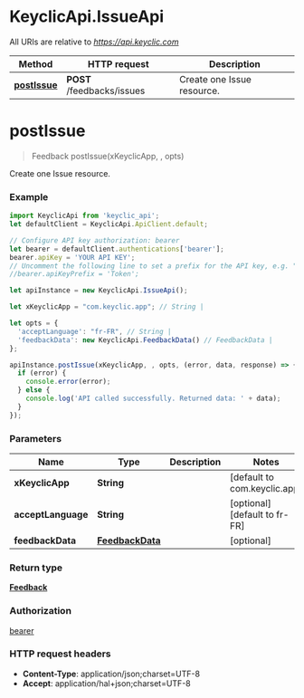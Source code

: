 # KeyclicApi.IssueApi

All URIs are relative to *https://api.keyclic.com*

Method | HTTP request | Description
------------- | ------------- | -------------
[**postIssue**](IssueApi.md#postIssue) | **POST** /feedbacks/issues | Create one Issue resource.


<a name="postIssue"></a>
# **postIssue**
> Feedback postIssue(xKeyclicApp, , opts)

Create one Issue resource.

### Example
```javascript
import KeyclicApi from 'keyclic_api';
let defaultClient = KeyclicApi.ApiClient.default;

// Configure API key authorization: bearer
let bearer = defaultClient.authentications['bearer'];
bearer.apiKey = 'YOUR API KEY';
// Uncomment the following line to set a prefix for the API key, e.g. "Token" (defaults to null)
//bearer.apiKeyPrefix = 'Token';

let apiInstance = new KeyclicApi.IssueApi();

let xKeyclicApp = "com.keyclic.app"; // String | 

let opts = { 
  'acceptLanguage': "fr-FR", // String | 
  'feedbackData': new KeyclicApi.FeedbackData() // FeedbackData | 
};

apiInstance.postIssue(xKeyclicApp, , opts, (error, data, response) => {
  if (error) {
    console.error(error);
  } else {
    console.log('API called successfully. Returned data: ' + data);
  }
});
```

### Parameters

Name | Type | Description  | Notes
------------- | ------------- | ------------- | -------------
 **xKeyclicApp** | **String**|  | [default to com.keyclic.app]
 **acceptLanguage** | **String**|  | [optional] [default to fr-FR]
 **feedbackData** | [**FeedbackData**](FeedbackData.md)|  | [optional] 

### Return type

[**Feedback**](Feedback.md)

### Authorization

[bearer](../README.md#bearer)

### HTTP request headers

 - **Content-Type**: application/json;charset=UTF-8
 - **Accept**: application/hal+json;charset=UTF-8

